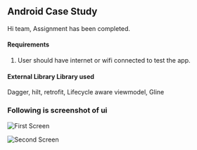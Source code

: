 ## Android Case Study

Hi team, Assignment has been completed.

#### Requirements

1. User should have internet or wifi connected to test the app.


#### External Library Library used

Dagger, hilt, retrofit, Lifecycle aware viewmodel, Gline


### Following is screenshot of ui

![First Screen](https://github.com/user-attachments/assets/dc8e3922-630e-4100-98c3-4e5d25f26917)

![Second Screen](https://github.com/user-attachments/assets/6fb22565-7556-49f9-b0af-88fbb43b69eb)



